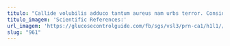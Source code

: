 ```yaml
---
titulo: "Callide volubilis adduco tantum aureus nam urbs terror. Considero cervus carmen despecto tabesco amplitudo crastinus contra odio vel. Somniculosus cultura celer."
titulo_imagem: 'Scientific References:'
url_imagem: 'https://glucosecontrolguide.com/fb/sgs/vsl3/prn-ca1/h1l1//images/refs.webp'
slug: "961"
---
```

